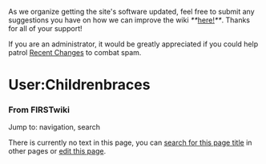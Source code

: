 As we organize getting the site's software updated, feel free to submit any
suggestions you have on how we can improve the wiki
_**_[here!](/index.php/User:Hallry/Suggestions "User:Hallry/Suggestions"
)_**_. Thanks for all of your support!

If you are an administrator, it would be greatly appreciated if you could help
patrol [Recent Changes](/index.php/Special:Recentchanges
"Special:Recentchanges" ) to combat spam.

# User:Childrenbraces

### From FIRSTwiki

Jump to: navigation, search

There is currently no text in this page, you can [search for this page
title](/index.php/Special:Search/Childrenbraces
"Special:Search/Childrenbraces" ) in other pages or [edit this
page](http://www.firstwiki.net/index.php?title=User:Childrenbraces&action=edit
"http://www.firstwiki.net/index.php?title=User:Childrenbraces&action=edit" ).

